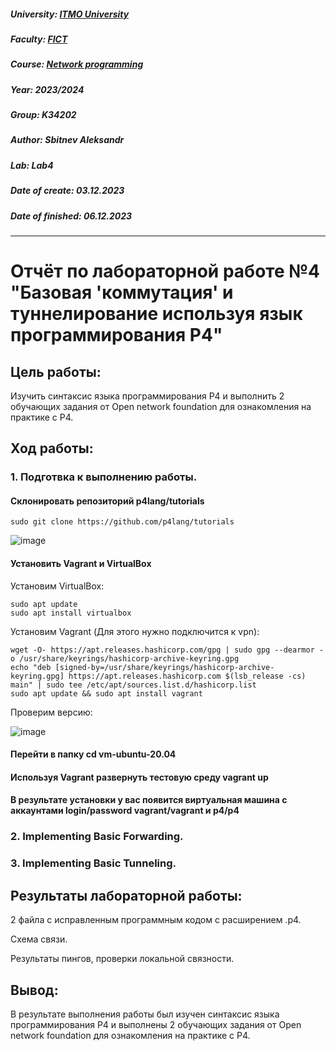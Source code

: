 
##### University: [ITMO University](https://itmo.ru/ru/)
##### Faculty: [FICT](https://fict.itmo.ru)
##### Course: [Network programming](https://itmo-ict-faculty.github.io/network-programming/)
##### Year: 2023/2024
##### Group: K34202
##### Author: Sbitnev Aleksandr
##### Lab: Lab4
##### Date of create: 03.12.2023
##### Date of finished: 06.12.2023

***

# Отчёт по лабораторной работе №4 "Базовая 'коммутация' и туннелирование используя язык программирования P4"


## **Цель работы:** 
Изучить синтаксис языка программирования P4 и выполнить 2 обучающих задания от Open network foundation для ознакомления на практике с P4.

## **Ход работы:**

### 1. Подготвка к выполнению работы.
#### Склонировать репозиторий p4lang/tutorials
```
sudo git clone https://github.com/p4lang/tutorials
```
![image](https://github.com/Sbitnev/2023_2024-network_programming-k34202-sbitnev_a_s/assets/71010852/493bca2f-8d88-472b-ada9-06bf9127a69e)



#### Установить Vagrant и VirtualBox
Установим VirtualBox:
```
sudo apt update
sudo apt install virtualbox
```

Установим Vagrant (Для этого нужно подключится к vpn):
```
wget -O- https://apt.releases.hashicorp.com/gpg | sudo gpg --dearmor -o /usr/share/keyrings/hashicorp-archive-keyring.gpg
echo "deb [signed-by=/usr/share/keyrings/hashicorp-archive-keyring.gpg] https://apt.releases.hashicorp.com $(lsb_release -cs) main" | sudo tee /etc/apt/sources.list.d/hashicorp.list
sudo apt update && sudo apt install vagrant
```

Проверим версию:

![image](https://github.com/Sbitnev/2023_2024-network_programming-k34202-sbitnev_a_s/assets/71010852/11861b85-9aa1-426e-9446-9bdff7876967)


#### Перейти в папку cd vm-ubuntu-20.04

#### Используя Vagrant развернуть тестовую среду vagrant up

#### В результате установки у вас появится виртуальная машина с аккаунтами login/password vagrant/vagrant и p4/p4

### 2. Implementing Basic Forwarding.


### 3. Implementing Basic Tunneling.


## **Результаты лабораторной работы:**
2 файла с исправленным программным кодом с расширением .p4.

Схема связи.

Результаты пингов, проверки локальной связности.


## **Вывод:** 
В результате выполнения работы был изучен синтаксис языка программирования P4 и выполнены 2 обучающих задания от Open network foundation для ознакомления на практике с P4.
